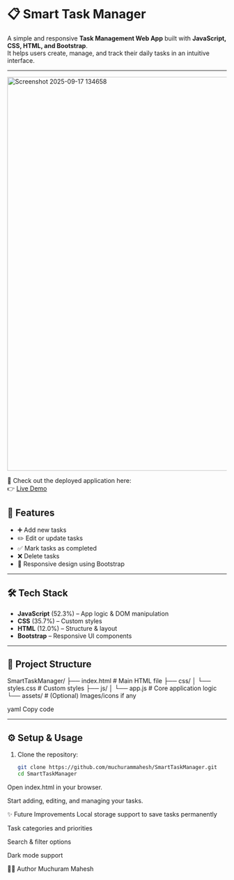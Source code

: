 # 📋 Smart Task Manager

A simple and responsive **Task Management Web App** built with **JavaScript, CSS, HTML, and Bootstrap**.  
It helps users create, manage, and track their daily tasks in an intuitive interface.

---
<img width="1900" height="903" alt="Screenshot 2025-09-17 134658" src="https://github.com/user-attachments/assets/16357825-c307-4c8c-a780-ba12e7b069ea" />

🚀 Check out the deployed application here:  
👉 [Live Demo]( https://smart-task-manager-mahi.netlify.app/ )
## 🚀 Features

- ➕ Add new tasks  
- ✏️ Edit or update tasks  
- ✅ Mark tasks as completed  
- ❌ Delete tasks  
- 📱 Responsive design using Bootstrap  

---

## 🛠 Tech Stack

- **JavaScript** (52.3%) – App logic & DOM manipulation  
- **CSS** (35.7%) – Custom styles  
- **HTML** (12.0%) – Structure & layout  
- **Bootstrap** – Responsive UI components  

---

## 📂 Project Structure

SmartTaskManager/
├── index.html # Main HTML file
├── css/
│ └── styles.css # Custom styles
├── js/
│ └── app.js # Core application logic
└── assets/ # (Optional) Images/icons if any

yaml
Copy code

---

## ⚙️ Setup & Usage

1. Clone the repository:
   ```bash
   git clone https://github.com/muchurammahesh/SmartTaskManager.git
   cd SmartTaskManager
Open index.html in your browser.

Start adding, editing, and managing your tasks.


✨ Future Improvements
Local storage support to save tasks permanently

Task categories and priorities

Search & filter options

Dark mode support

👨‍💻 Author
Muchuram Mahesh
